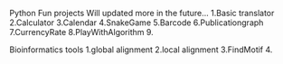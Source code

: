 Python Fun projects
Will updated more in the future...
1.Basic translator
2.Calculator
3.Calendar
4.SnakeGame
5.Barcode
6.Publicationgraph
7.CurrencyRate
8.PlayWithAlgorithm
9.

Bioinformatics tools
1.global alignment
2.local alignment
3.FindMotif
4.
